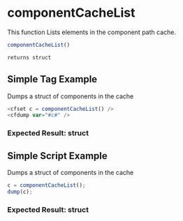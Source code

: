 # componentCacheList

This function Lists elements in the component path cache.

```javascript
componentCacheList()
```

```javascript
returns struct
```

## Simple Tag Example

Dumps a struct of components in the cache

```javascript
<cfset c = componentCacheList() />
<cfdump var="#c#" />
```

### Expected Result: struct

## Simple Script Example

Dumps a struct of components in the cache

```javascript
c = componentCacheList();
dump(c);
```

### Expected Result: struct
